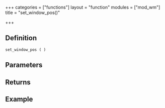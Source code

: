 +++
categories = ["functions"]
layout = "function"
modules = ["mod_wm"]
title = "set_window_pos()"

+++

## Definition

    set_window_pos ( )

## Parameters

## Returns

## Example
